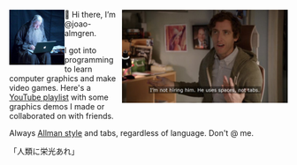 <img src="https://github.com/joao-almgren/joao-almgren/blob/main/gandalf.jpg?raw=true" width=100 align=left><img src="https://github.com/joao-almgren/joao-almgren/blob/main/tabs4ever.jpg?raw=true" width=300 align=right>👋 Hi there, I’m @joao-almgren.

I got into programming to learn computer graphics and make video games.
Here's a [YouTube playlist](https://www.youtube.com/playlist?list=PLyDdqLYg5_w9uoBY1mceMZiVuBg50b_Tb) with some graphics demos I made or collaborated on with friends.

Always [Allman style](https://en.wikipedia.org/wiki/Indentation_style#Allman_style) and tabs, regardless of language. Don't @ me.

「人類に栄光あれ」
